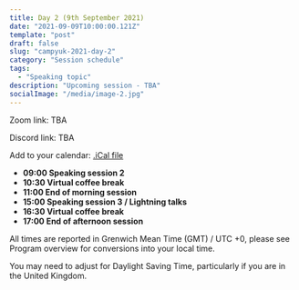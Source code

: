 ```yaml
---
title: Day 2 (9th September 2021)
date: "2021-09-09T10:00:00.121Z"
template: "post"
draft: false
slug: "campyuk-2021-day-2"
category: "Session schedule"
tags:
  - "Speaking topic"
description: "Upcoming session - TBA"
socialImage: "/media/image-2.jpg"
---
```

Zoom link: TBA

Discord link: TBA 

Add to your calendar: [.iCal file](./campyuk_2021_conference.ics)

* **09:00 Speaking session 2**
* **10:30 Virtual coffee break**
* **11:00 End of morning session**
* **15:00 Speaking session 3 / Lightning talks** 
* **16:30 Virtual coffee break**
* **17:00 End of afternoon session**

All times are reported in Grenwich Mean Time (GMT) / UTC +0, please see Program overview for conversions into your local time.

You may need to adjust for Daylight Saving Time, particularly if you are in the United Kingdom.
